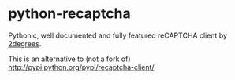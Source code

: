 python-recaptcha
================

Pythonic, well documented and fully featured reCAPTCHA client by
[2degrees](http://dev.2degreesnetwork.com/).

This is an alternative to (not a fork of)
http://pypi.python.org/pypi/recaptcha-client/
